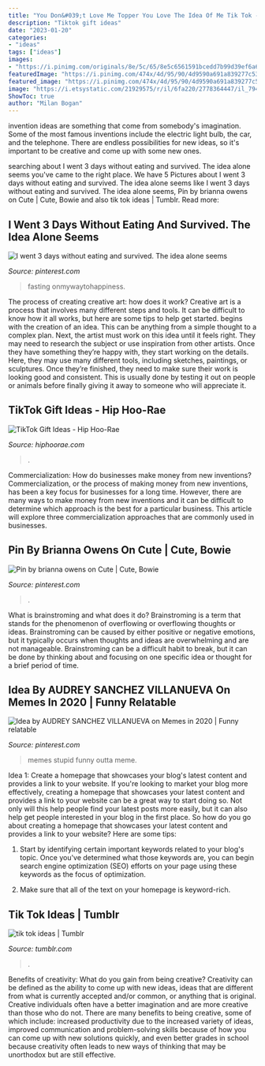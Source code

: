 ```yaml
---
title: "You Don&#039;t Love Me Topper You Love The Idea Of Me Tik Tok - Idea By Audrey Sanchez Villanueva On Memes In 2020"
description: "Tiktok gift ideas"
date: "2023-01-20"
categories:
- "ideas"
tags: ["ideas"]
images:
- "https://i.pinimg.com/originals/8e/5c/65/8e5c6561591bcedd7b99d39ef6a6d9f8.jpg"
featuredImage: "https://i.pinimg.com/474x/4d/95/90/4d9590a691a839277c533f610a745f14--levi.jpg"
featured_image: "https://i.pinimg.com/474x/4d/95/90/4d9590a691a839277c533f610a745f14--levi.jpg"
image: "https://i.etsystatic.com/21929575/r/il/6fa220/2778364447/il_794xN.2778364447_3uov.jpg"
ShowToc: true
author: "Milan Bogan"
---
```



invention ideas are something that come from somebody's imagination. Some of the most famous inventions include the electric light bulb, the car, and the telephone. There are endless possibilities for new ideas, so it's important to be creative and come up with some new ones.

	

		
searching about I went 3 days without eating and survived. The idea alone seems you've came to the right place. We have 5 Pictures about I went 3 days without eating and survived. The idea alone seems like I went 3 days without eating and survived. The idea alone seems, Pin by brianna owens on Cute | Cute, Bowie and also tik tok ideas | Tumblr. Read more:
		
    
## I Went 3 Days Without Eating And Survived. The Idea Alone Seems

<img loading=lazy src="https://i.pinimg.com/originals/8e/5c/65/8e5c6561591bcedd7b99d39ef6a6d9f8.jpg" onerror="this.onerror=null;this.src='https://tse3.mm.bing.net/th?id=OIP.qNaLfWR1BRAZIeO451vZ6AHaLG&amp;pid=15.1';" alt="I went 3 days without eating and survived. The idea alone seems">

_Source: pinterest.com_

>fasting onmywaytohappiness. 

	

The process of creating creative art: how does it work?
Creative art is a process that involves many different steps and tools. It can be difficult to know how it all works, but here are some tips to help get started. 
 begins with the creation of an idea. This can be anything from a simple thought to a complex plan. Next, the artist must work on this idea until it feels right. They may need to research the subject or use inspiration from other artists. Once they have something they’re happy with, they start working on the details. Here, they may use many different tools, including sketches, paintings, or sculptures. Once they’re finished, they need to make sure their work is looking good and consistent. This is usually done by testing it out on people or animals before finally giving it away to someone who will appreciate it.

    
## TikTok Gift Ideas - Hip Hoo-Rae

<img loading=lazy src="https://i.etsystatic.com/21929575/r/il/6fa220/2778364447/il_794xN.2778364447_3uov.jpg" onerror="this.onerror=null;this.src='https://tse1.mm.bing.net/th?id=OIP.zrmoixdyWCt4BMtTooq63AHaJ4&amp;pid=15.1';" alt="TikTok Gift Ideas - Hip Hoo-Rae">

_Source: hiphoorae.com_

>. 

	

Commercialization: How do businesses make money from new inventions?
Commercialization, or the process of making money from new inventions, has been a key focus for businesses for a long time. However, there are many ways to make money from new inventions and it can be difficult to determine which approach is the best for a particular business. This article will explore three commercialization approaches that are commonly used in businesses.

    
## Pin By Brianna Owens On Cute | Cute, Bowie

<img loading=lazy src="https://i.pinimg.com/474x/4d/95/90/4d9590a691a839277c533f610a745f14--levi.jpg" onerror="this.onerror=null;this.src='https://tse1.mm.bing.net/th?id=OIP.i2gne9CHniqUIaF2ULXWYAAAAA&amp;pid=15.1';" alt="Pin by brianna owens on Cute | Cute, Bowie">

_Source: pinterest.com_

>. 

	

What is brainstroming and what does it do?
Brainstroming is a term that stands for the phenomenon of overflowing or overflowing thoughts or ideas. Brainstroming can be caused by either positive or negative emotions, but it typically occurs when thoughts and ideas are overwhelming and are not manageable. Brainstroming can be a difficult habit to break, but it can be done by thinking about and focusing on one specific idea or thought for a brief period of time.

    
## Idea By AUDREY SANCHEZ VILLANUEVA On Memes In 2020 | Funny Relatable

<img loading=lazy src="https://i.pinimg.com/originals/95/66/6d/95666d5ad1a88d339723eeb9cddde1dd.jpg" onerror="this.onerror=null;this.src='https://tse2.mm.bing.net/th?id=OIP.wmjap79JuCZPGxbg7wHJawHaHq&amp;pid=15.1';" alt="Idea by AUDREY SANCHEZ VILLANUEVA on Memes in 2020 | Funny relatable">

_Source: pinterest.com_

>memes stupid funny outta meme. 

	

Idea 1: Create a homepage that showcases your blog's latest content and provides a link to your website.
If you're looking to market your blog more effectively, creating a homepage that showcases your latest content and provides a link to your website can be a great way to start doing so. Not only will this help people find your latest posts more easily, but it can also help get people interested in your blog in the first place. So how do you go about creating a homepage that showcases your latest content and provides a link to your website? Here are some tips:
1. Start by identifying certain important keywords related to your blog's topic. Once you've determined what those keywords are, you can begin search engine optimization (SEO) efforts on your page using these keywords as the focus of optimization.

2. Make sure that all of the text on your homepage is keyword-rich.

    
## Tik Tok Ideas | Tumblr

<img loading=lazy src="https://64.media.tumblr.com/8a0b4c750bdf655d72153b17f47e1c6c/785b7be894ba4e17-04/s640x960/c8bcc94062c666b94f94dd5b5590401bd60599bc.png" onerror="this.onerror=null;this.src='https://tse1.mm.bing.net/th?id=OIP.WYNuhus9iFP8_bEfLTDiNQAAAA&amp;pid=15.1';" alt="tik tok ideas | Tumblr">

_Source: tumblr.com_

>. 

	

Benefits of creativity: What do you gain from being creative?
Creativity can be defined as the ability to come up with new ideas, ideas that are different from what is currently accepted and/or common, or anything that is original. Creative individuals often have a better imagination and are more creative than those who do not. There are many benefits to being creative, some of which include: increased productivity due to the increased variety of ideas, improved communication and problem-solving skills because of how you can come up with new solutions quickly, and even better grades in school because creativity often leads to new ways of thinking that may be unorthodox but are still effective.

